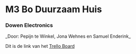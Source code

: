 <h1>M3 Bo Duurzaam Huis</h1>
<h3>Dowen Electronics</h3>
_Door: Pepijn te Winkel, Jona Wehnes en Samuel Enderink_


Dit is de link van het [Trello Board](https://trello.com/b/XrBcVtU3/m3-bo-duurzaamhuis)
